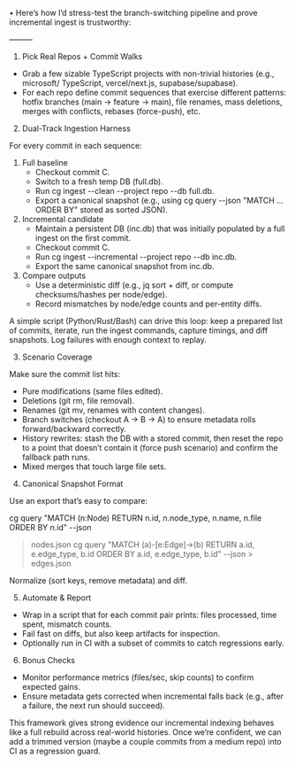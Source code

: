 • Here’s how I’d stress-test the branch-switching pipeline and prove incremental ingest
  is trustworthy:

  ———

  1. Pick Real Repos + Commit Walks

  - Grab a few sizable TypeScript projects with non-trivial histories (e.g., microsoft/
    TypeScript, vercel/next.js, supabase/supabase).
  - For each repo define commit sequences that exercise different patterns: hotfix branches
    (main → feature → main), file renames, mass deletions, merges with conflicts, rebases
    (force-push), etc.

  2. Dual-Track Ingestion Harness

  For every commit in each sequence:

  1. Full baseline
      - Checkout commit C.
      - Switch to a fresh temp DB (full.db).
      - Run cg ingest --clean --project repo --db full.db.
      - Export a canonical snapshot (e.g., using cg query --json "MATCH ... ORDER BY"
        stored as sorted JSON).
  2. Incremental candidate
      - Maintain a persistent DB (inc.db) that was initially populated by a full ingest on
        the first commit.
      - Checkout commit C.
      - Run cg ingest --incremental --project repo --db inc.db.
      - Export the same canonical snapshot from inc.db.
  3. Compare outputs
      - Use a deterministic diff (e.g., jq sort + diff, or compute checksums/hashes per
        node/edge).
      - Record mismatches by node/edge counts and per-entity diffs.

  A simple script (Python/Rust/Bash) can drive this loop: keep a prepared list of commits,
  iterate, run the ingest commands, capture timings, and diff snapshots. Log failures with
  enough context to replay.

  3. Scenario Coverage

  Make sure the commit list hits:

  - Pure modifications (same files edited).
  - Deletions (git rm, file removal).
  - Renames (git mv, renames with content changes).
  - Branch switches (checkout A → B → A) to ensure metadata rolls forward/backward
    correctly.
  - History rewrites: stash the DB with a stored commit, then reset the repo to a point
    that doesn’t contain it (force push scenario) and confirm the fallback path runs.
  - Mixed merges that touch large file sets.

  4. Canonical Snapshot Format

  Use an export that’s easy to compare:

  cg query "MATCH (n:Node) RETURN n.id, n.node_type, n.name, n.file ORDER BY n.id" --json
  > nodes.json
  cg query "MATCH (a)-[e:Edge]->(b) RETURN a.id, e.edge_type, b.id ORDER BY a.id,
  e.edge_type, b.id" --json > edges.json

  Normalize (sort keys, remove metadata) and diff.

  5. Automate & Report

  - Wrap in a script that for each commit pair prints: files processed, time spent,
    mismatch counts.
  - Fail fast on diffs, but also keep artifacts for inspection.
  - Optionally run in CI with a subset of commits to catch regressions early.

  6. Bonus Checks

  - Monitor performance metrics (files/sec, skip counts) to confirm expected gains.
  - Ensure metadata gets corrected when incremental falls back (e.g., after a failure, the
    next run should succeed).

  This framework gives strong evidence our incremental indexing behaves like a full rebuild
  across real-world histories. Once we’re confident, we can add a trimmed version (maybe a
  couple commits from a medium repo) into CI as a regression guard.

